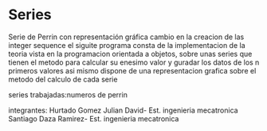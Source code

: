 # Series
Serie de Perrin con representación gráfica
cambio en la creacion de las integer sequence el siguite programa consta de la implementacion de la teoria vista en la programacion orientada a objetos, sobre unas series que tienen el metodo para calcular su enesimo valor y guradar los datos de los n primeros valores asi mismo dispone de una representacion grafica sobre el metodo del calculo de cada serie

series trabajadas:numeros de perrin

integrantes: Hurtado Gomez Julian David- Est. ingenieria mecatronica
             Santiago Daza Ramirez- Est. ingenieria mecatronica
